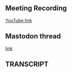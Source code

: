 ## Meeting Recording

[YouTube link](https://youtu.be/tDST1qz-lXM)

## Mastodon thread

[link](https://neuromatch.social/@OREL/115040923932768903)

## TRANSCRIPT 
